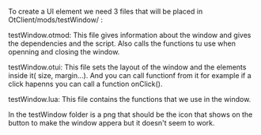 To create a UI element we need 3 files that will be placed in OtClient/mods/testWindow/ :

testWindow.otmod:
This file gives information about the window and gives the dependencies and the script.
Also calls the functions tu use when openning and closing the window.

testWindow.otui:
This file sets the layout of the window and the elements inside it( size, margin...).
And you can call functionf from it for example if a click hapenns you can call a function onClick().

testWindow.lua:
This file contains the functions that we use in the window.

In the testWindow folder is a png that should be the icon that shows on the button to make the window appera but it doesn't seem to work.
